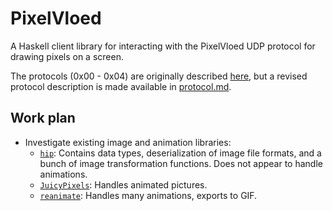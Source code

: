 # PixelVloed

A Haskell client library for interacting with the PixelVloed UDP protocol for
drawing pixels on a screen.

The protocols (0x00 - 0x04) are originally described [here][proto1], but a
revised protocol description is made available in [protocol.md][proto2].

[proto1]: https://github.com/JanKlopper/pixelvloed/blob/master/protocol.md
[proto2]: ./protocol.md

## Work plan

- Investigate existing image and animation libraries:
  - [`hip`][hip]: Contains data types, deserialization of image file formats,
    and a bunch of image transformation functions. Does not appear to handle
    animations.
  - [`JuicyPixels`][JuicyPixels]: Handles animated pictures.
  - [`reanimate`][reanimate]: Handles many animations, exports to GIF.

[hip]: http://hackage.haskell.org/package/reanimate
[JuicyPixels]: http://hackage.haskell.org/package/reanimate
[reanimate]: http://hackage.haskell.org/package/reanimate
